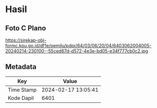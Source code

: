 # Hasil

## Foto C Plano

https://sirekap-obj-formc.kpu.go.id/df1e/pemilu/pdpr/64/03/06/20/04/6403062004005-20240214-230100--55ced67d-d572-4e3e-bd05-e34f777cb0c2.jpg


## Metadata

| Key        | Value               |
| ---------- | ------------------- |
| Time Stamp | 2024-02-17 13:05:41 |
| Kode Dapil | 6401                |



